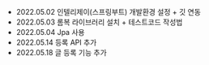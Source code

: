 - 2022.05.02  인텔리제이(스프링부트) 개발환경 설정 + 깃 연동 
- 2022.05.03  롬복 라이브러리 설치 + 테스트코드 작성법 
- 2022.05.04  Jpa 사용 
- 2022.05.14  등록 API 추가 
- 2022.05.18  글 등록 기능 추가 


